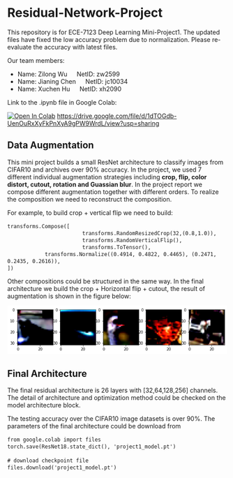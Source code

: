 # Residual-Network-Project
This repository is for ECE-7123 Deep Learning Mini-Project1. The updated files have fixed the low accuracy problem due to normalization. Please re-evaluate the accuracy with latest files.

Our team members:

* Name: Zilong Wu &emsp;  NetID: zw2599
* Name: Jianing Chen &emsp; NetID: jc10034
* Name: Xuchen Hu &emsp; NetID: xh2090


Link to the .ipynb file in Google Colab:

[![Open In Colab](https://colab.research.google.com/assets/colab-badge.svg)](https://drive.google.com/file/d/1dTOGdb-UenOuRxXyFkPnXyA9gPW9WrdL/view?usp=sharing) https://drive.google.com/file/d/1dTOGdb-UenOuRxXyFkPnXyA9gPW9WrdL/view?usp=sharing

## Data Augmentation
This mini project builds a small ResNet architecture to classify images from CIFAR10 and archives over 90% accuracy. In the project, we used 7 different individual augmentation strategies including **crop, flip, color distort, cutout, rotation and Guassian blur**. In the project report we compose different augmentation together with different orders. To realize the composition we need to reconstruct the composition. 

For example, to build crop + vertical flip we need to build:
````
transforms.Compose([
                        transforms.RandomResizedCrop(32,(0.8,1.0)),
                        transforms.RandomVerticalFlip(),
                        transforms.ToTensor(),
			transforms.Normalize((0.4914, 0.4822, 0.4465), (0.2471, 0.2435, 0.2616)),
])
````

Other compositions could be structured in the same way. In the final architecture we build the crop + Horizontal flip + cutout, the result of augmentation is shown in the figure below:

![image](https://github.com/Jianing-Chen/Residual-Network-Project/blob/main/1.png)

## Final Architecture
The final residual architecture is 26 layers with [32,64,128,256] channels. The detail of architecture and optimization method could be checked on the model architecture block.

The testing accuracy over the CIFAR10 image datasets is over 90%. The parameters of the final architecture could be download from 
````
from google.colab import files
torch.save(ResNet18.state_dict(), 'project1_model.pt')

# download checkpoint file
files.download('project1_model.pt')
````
